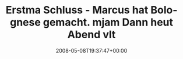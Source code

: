 ---
retweeted: false
source: <a href="http://twitter.com" rel="nofollow">Twitter Web Client</a>
entities:
  hashtags: []
  symbols: []
  user_mentions: []
  urls: []
display_text_range:
- '0'
- '112'
favorite_count: '0'
id_str: '806646641'
truncated: false
retweet_count: '0'
id: '806646641'
created_at: Thu May 08 19:37:47 +0000 2008
favorited: false
full_text: Erstma Schluss - Marcus hat Bolognese gemacht. *mjam* Dann heut Abend vlt.
  noch bisschen Pythonbuch schmökern...
lang: de
tags:
- pesos/twitter
date: '2008-05-08T19:37:47+00:00'
src: https://twitter.com/bascht/status/806646641
original_url: https://twitter.com/bascht/status/806646641
type: twitter_tweet
text: Erstma Schluss - Marcus hat Bolognese gemacht. *mjam* Dann heut Abend vlt. noch
  bisschen Pythonbuch schmökern...
title: Erstma Schluss - Marcus hat Bolognese gemacht. mjam Dann heut Abend vlt

---